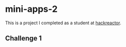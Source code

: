 # mini-apps-2
This is a project I completed as a student at [hackreactor](http://hackreactor.com).

## Challenge 1
